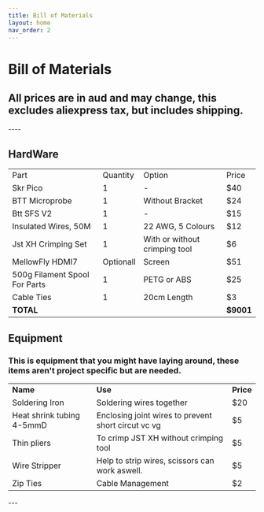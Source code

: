 ```yaml
---
title: Bill of Materials
layout: home
nav_order: 2
---
```



<h1>Bill of Materials</h1>
<h2><b>All prices are in aud and may change, this excludes aliexpress tax, but includes shipping.</b></h2>
----
<h2>HardWare</h2>
<table>
    <tbody>
        <tr>
            <td>Part</td>
            <td>Quantity</td>
            <td>Option</td>
            <td>Price</td>
        </tr>
        <tr>
            <td>Skr Pico</td>
            <td>1</td>
            <td>-</td>
            <td>$40</td>
        </tr>
        <tr>
            <td>BTT Microprobe</td>
            <td>1</td>
            <td>Without Bracket</td>
            <td>$24</td>
        </tr>
        <tr>
            <td>Btt SFS V2</td>
            <td>1</td>
            <td>-</td>
            <td>$15</td>
        </tr>
        <tr>
            <td>Insulated Wires, 50M</td>
            <td>1</td>
            <td>22 AWG, 5 Colours</td>
            <td>$12</td>
        </tr>
        <tr>
            <td>Jst XH Crimping Set</td>
            <td>1</td>
            <td>With or without crimping tool</td>
            <td>$6</td>
        </tr>
        <tr>
            <td>MellowFly HDMI7</td>
            <td>Optionall</td>
            <td>Screen</td>
            <td>$51</td>
        </tr>
        <tr>
            <td>500g Filament Spool For Parts</td>
            <td>1</td>
            <td>PETG or ABS</td>
            <td>$25</td>
        </tr>
        <tr>
            <td>Cable Ties</td>
            <td>1</td>
            <td>20cm Length</td>
            <td>$3</td>
        </tr>
        <tr>
            <td><b>TOTAL</b></td>
            <td></td>
            <td></td>
            <td><b>$9001</b></td>
        </tr>
    </tbody>
</table>


<h2>Equipment</h2>
<h3>This is equipment that you might have laying around, these items aren't project specific but are needed.</h3>
<table>
    <tbody>
        <tr>
            <td><b>Name</b></td>
            <td><b>Use</b></td>
            <td><b>Price</b></td>
        </tr>
        <tr>
            <td>Soldering Iron</td>
            <td>Soldering wires together</td>
            <td>$20</td>
        </tr>
        <tr>
            <td>Heat shrink tubing 4-5mmD</td>
            <td>Enclosing joint wires to prevent short circut vc vg</td>
            <td>$5</td>
        </tr>
        <tr>
            <td>Thin pliers</td>
            <td>To crimp JST XH without crimping tool</td>
            <td>$5</td>
        </tr>
        <tr>
            <td>Wire Stripper</td>
            <td>Help to strip wires, scissors can work aswell.</td>
            <td>$5</td>
        </tr>
        <tr>
            <td>Zip Ties</td>
            <td>Cable Management</td>
            <td>$2</td>
        </tr>
    </tbody>
</table>
---